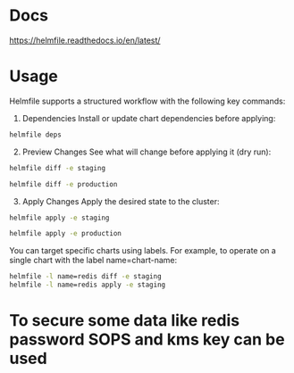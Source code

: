 # Docs
https://helmfile.readthedocs.io/en/latest/

# Usage
Helmfile supports a structured workflow with the following key commands:

 1. Dependencies
Install or update chart dependencies before applying:
```bash
helmfile deps
```
 2. Preview Changes
See what will change before applying it (dry run):
```bash
helmfile diff -e staging

helmfile diff -e production
```

3. Apply Changes
Apply the desired state to the cluster:
```bash
helmfile apply -e staging

helmfile apply -e production
```

You can target specific charts using labels. For example, to operate on a single chart with the label name=chart-name:
```bash
helmfile -l name=redis diff -e staging
helmfile -l name=redis apply -e staging
```

# To secure some data like redis password SOPS and kms key can be used
